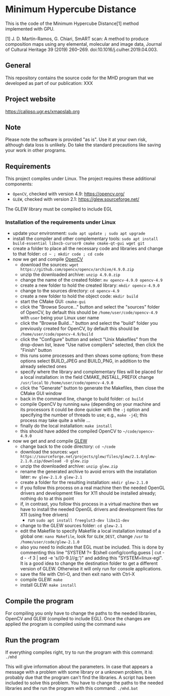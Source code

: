 # Minimum Hypercube Distance
This is the code of the Minimum Hypercube Distance[1] method implemented with GPU.

[1] J. D. Martı́n-Ramos, G. Chiari, SmART scan: A method to produce composition maps using any elemental, molecular and image data, Journal of Cultural Heritage 39 (2019) 260–269. doi:10.1016/j.culher.2019.04.003.

## General
This repository contains the source code for the MHD program that we developed as part of our publication: XXX

## Project website
https://calipso.ugr.es/xmapslab.org

## Note
Please note the software is provided "as is".  Use it at your own risk, although data loss is unlikely. Do take the standard precautions like saving your work in other programs.

## Requirements
This project compiles under Linux. The project requires these additional components:

* ```OpenCV```, checked with version 4.9: https://opencv.org/
* ```GLEW```, checked with version 2.1: https://glew.sourceforge.net/

The GLEW library must be compiled to include EGL

### Installation of the requirements under Linux
* update your environment: `sudo apt update ; sudo apt upgrade`
* install the compiler and other complementary tools: `sudo apt install build-essential libxcb-cursor0 cmake cmake-qt-gui wget git`
* create a folder to place all the necessary code and libraries and change to that folder: `cd ~ ; mkdir code ; cd code`
* now we get and compile [OpenCV](https://opencv.org/)
  * download the sources: `wget https://github.com/opencv/opencv/archive/4.9.0.zip`
  * unzip the downloaded archive: `unzip 4.9.0.zip`
  * change the name of the created folder: `mv opencv-4.9.0 opencv-4.9`
  * create a new folder to hold the created library: `mkdir opencv-4.9.0`
  * change to the sources directory: `cd opencv-4.9`
  * create a new folder to hold the object code: `mkdir build`
  * start the CMake GUI: `cmake-gui`
  * click the "Browse Source..." button and select the "sources" folder of OpenCV, by default this should be `/home/user/code/opencv-4.9` with `user` being your Linux user name
  * click the "Browse Build..." button and select the "build" folder you previously created for OpenCV, by default this should be `/home/user/code/opencv-4.9/build`
  * click the "Configure" button and select "Unix Makefiles" from the drop-down list, leave "Use native compilers" selected, then click the "Finish" button
  * this runs some processes and then shows some options; from these options select BUILD_JPEG and BUILD_PNG, in addition to the already selected ones
  * specify where the library and complementary files will be placed for a local installation: in the field CMAKE_INSTALL_PREFIX change `/usr/local` to `/home/user/code/opencv-4.9.0`
  * click the "Generate" button to generate the Makefiles, then close the CMake GUI window
  * back in the command line, change to build folder: `cd build`
  * compile OpenCV by running `make` (depending on your machine and its processors it could be done quicker with the `-j` option and specifying the number of threads to use; e.g., `make -j4`); this process may take quite a while ...
  * finally do the local installation: `make install`
  * this should have added the compiled OpenCV to `~/code/opencv-4.9.0`
* now we get and and compile [GLEW](https://glew.sourceforge.net/)
  * change back to the code directory: `cd ~/code`
  * download the sources: `wget https://sourceforge.net/projects/glew/files/glew/2.1.0/glew-2.1.0.zip/download -O glew.zip`
  * unzip the downloaded archive: `unzip glew.zip`
  * rename the generated archive to avoid errors with the installation later: `mv glew-2.1.0 glew-2.1`
  * create a folder for the resulting installation: `mkdir glew-2.1.0`
  * if you follow this process on a real machine then the needed OpenGL drivers and development files for X11 should be installed already; nothing do to at this point
  * if, in contrast, you follow this process in a virtual machine then we have to install the needed OpenGL drivers and development files for X11 (using free drivers)
    * run `sudo apt install freeglut3-dev libx11-dev`
  * change to the GLEW sources folder: `cd glew-2.1`
  * edit the Makefile to specify Makefile a local installation instead of a global one: `nano Makefile`, look for `GLEW_DEST`, change `/usr` to `/home/user/code/glew-2.1.0`
  * also you need to indicate that EGL must be included. This is done by commenting this line "SYSTEM ?= $(shell config/config.guess | cut -d - -f 3 | sed -e 's/[0-9\.]//g;')" and adding this "SYSTEM=linux-egl". It is a good idea to change the destination folder to get a different version of GLEW. Otherwise it will only run for console applications.
  * save the file with Ctrl-O, and then exit nano with Ctrl-X
  * compile GLEW: `make`
  * install GLEW: `make install`

## Compile the program
For compiling you only have to change the paths to the needed libraries, OpenCV and GLEW (compiled to include EGL). Once the changes are applied the program is compiled using the command ```make```

## Run the program
If everything compiles right, try to run the program with this command: ```./mhd```

This will give information about the parameters. In case that appears a message with a problem with some library or a unknown problem, it is probably due that the program can't find the libraries. A script has been included to solve this problem. You have to change the paths to the needed libraries and the run the program with this command: ```./mhd.bat```

